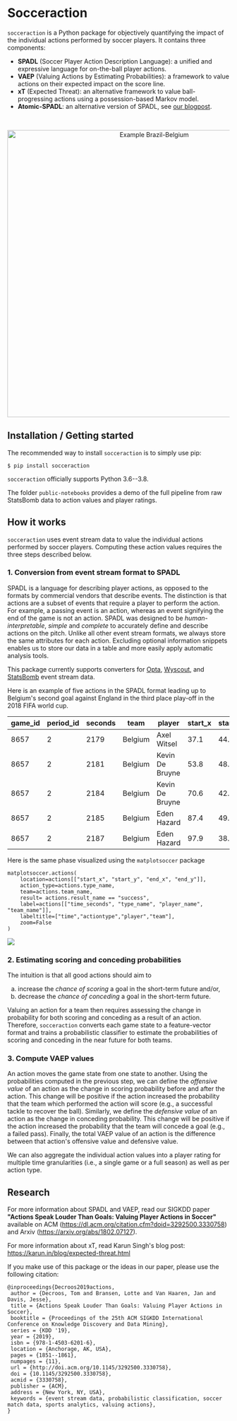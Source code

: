 # Socceraction
`socceraction` is a Python package for objectively quantifying the impact of the individual actions performed by soccer players. It contains three components:

- **SPADL** (Soccer Player Action Description Language): a unified and expressive language for on-the-ball player actions.
- **VAEP** (Valuing Actions by Estimating Probabilities): a framework to value actions on their expected impact on the score line.
- **xT** (Expected Threat): an alternative framework to value ball-progressing actions using a possession-based Markov model.
- **Atomic-SPADL**: an alternative version of SPADL, see [our blogpost](https://dtai.cs.kuleuven.be/sports/blog/introducing-atomic-spadl-a-new-way-to-represent-event-stream-data).
<br/>
<p align="center">
  <img src="docs/actions_bra-bel.png" width="650" title="Example Brazil-Belgium">
</p>

## Installation / Getting started

The recommended way to install `socceraction` is to simply use pip:

```
$ pip install socceraction
```

`socceraction` officially supports Python 3.6--3.8.

The folder `public-notebooks` provides a demo of the full pipeline from raw StatsBomb data to action values and player ratings.

## How it works
`socceraction` uses event stream data to value the individual actions performed by soccer players. Computing these action values requires the three steps described below. 


### 1. Conversion from event stream format to SPADL

SPADL is a language for describing player actions, as opposed to the formats by commercial vendors that describe events. The distinction is that actions are a subset of events that require a player to perform the action. For example, a passing event is an action, whereas an event signifying the end of the game is not an action. SPADL was designed to be _human-interpretable_, _simple_ and _complete_ to accurately define and describe actions on the pitch. Unlike all other event stream formats, we always store the same attributes for each action. Excluding optional information snippets enables us to store our data in a table and more easily apply automatic analysis tools.

This package currently supports converters for [Opta](https://www.optasports.com), [Wyscout](https://www.wyscout.com), and [StatsBomb](https://www.statsbomb.com) event stream data.

Here is an example of five actions in the SPADL format leading up to Belgium's second goal against England in the third place play-off in the 2018 FIFA world cup.


|   game_id |   period_id |   seconds | team    | player          |   start_x |   start_y |   end_x |   end_y | actiontype   | result   | bodypart   |
|-----------|-------------|-----------|---------|-----------------|-----------|-----------|---------|---------|--------------|----------|------------|
|      8657 |           2 |      2179 | Belgium | Axel Witsel     |      37.1 |      44.8 |    53.8 |    48.2 | pass         | success  | foot       |
|      8657 |           2 |      2181 | Belgium | Kevin De Bruyne |      53.8 |      48.2 |    70.6 |    42.2 | dribble      | success  | foot       |
|      8657 |           2 |      2184 | Belgium | Kevin De Bruyne |      70.6 |      42.2 |    87.4 |    49.1 | pass         | success  | foot       |
|      8657 |           2 |      2185 | Belgium | Eden Hazard     |      87.4 |      49.1 |    97.9 |    38.7 | dribble      | success  | foot       |
|      8657 |           2 |      2187 | Belgium | Eden Hazard     |      97.9 |      38.7 |   105   |    37.4 | shot         | success  | foot       |


Here is the same phase visualized using the `matplotsoccer` package
```
matplotsoccer.actions(
    location=actions[["start_x", "start_y", "end_x", "end_y"]],
    action_type=actions.type_name,
    team=actions.team_name,
    result= actions.result_name == "success",
    label=actions[["time_seconds", "type_name", "player_name", "team_name"]],
    labeltitle=["time","actiontype","player","team"],
    zoom=False
)
```
![](docs/eden_hazard_goal.png)


### 2. Estimating scoring and conceding probabilities

The intuition is that all good actions should aim to  

<ol type="a">
  <li>increase the <i>chance of scoring</i> a goal in the short-term future and/or,</li>
  <li>decrease the <i>chance of conceding</i> a goal in the short-term future.</li>
</ol>

Valuing an action for a team then requires assessing the change in probability for both scoring and conceding as a result of an action. Therefore, `socceraction` converts each game state to a feature-vector format and trains a probabilistic classifier to estimate the probabilities of scoring and conceding in the near future for both teams.

### 3. Compute VAEP values

An action moves the game state from one state to another. Using the probabilities computed in the previous step, we can define the *offensive value* of an action as the change in scoring probability before and after the action. This change will be positive if the action increased the probability that the team which performed the action will score (e.g., a successful tackle to recover the ball). Similarly, we define the *defensive value* of an action as the change in conceding probability. This change will be positive if the action increased the probability that the team will concede a goal (e.g., a failed pass). Finally, the total VAEP value of an action is the difference between that action's offensive value and defensive value.

We can also aggregate the individual action values into a player rating for multiple time granularities (i.e., a single game or a full season) as well as per action type.


## Research

For more information about SPADL and VAEP, read our SIGKDD paper **"Actions Speak Louder Than Goals: Valuing Player Actions in Soccer"** available on ACM (https://dl.acm.org/citation.cfm?doid=3292500.3330758) and Arxiv (https://arxiv.org/abs/1802.07127).

For more information about xT, read Karun Singh's blog post: https://karun.in/blog/expected-threat.html

If you make use of this package or the ideas in our paper, please use the following citation:
```
@inproceedings{Decroos2019actions,
 author = {Decroos, Tom and Bransen, Lotte and Van Haaren, Jan and Davis, Jesse},
 title = {Actions Speak Louder Than Goals: Valuing Player Actions in Soccer},
 booktitle = {Proceedings of the 25th ACM SIGKDD International Conference on Knowledge Discovery and Data Mining},
 series = {KDD '19},
 year = {2019},
 isbn = {978-1-4503-6201-6},
 location = {Anchorage, AK, USA},
 pages = {1851--1861},
 numpages = {11},
 url = {http://doi.acm.org/10.1145/3292500.3330758},
 doi = {10.1145/3292500.3330758},
 acmid = {3330758},
 publisher = {ACM},
 address = {New York, NY, USA},
 keywords = {event stream data, probabilistic classification, soccer match data, sports analytics, valuing actions},
} 
```
